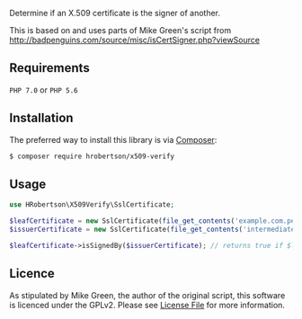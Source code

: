 Determine if an X.509 certificate is the signer of another.

This is based on and uses parts of Mike Green's script from http://badpenguins.com/source/misc/isCertSigner.php?viewSource
## Requirements

`PHP 7.0` or `PHP 5.6`

## Installation

The preferred way to install this library is via [Composer][1]:

```bash
$ composer require hrobertson/x509-verify
```

## Usage

```php
use HRobertson\X509Verify\SslCertificate;

$leafCertificate = new SslCertificate(file_get_contents('example.com.pem'));
$issuerCertificate = new SslCertificate(file_get_contents('intermediate.pem'));

$leafCertificate->isSignedBy($issuerCertificate); // returns true if $leafCertificate is signed by $issuerCertificate
```

## Licence

As stipulated by Mike Green, the author of the original script, this software is licenced under the GPLv2. Please see [License File](LICENSE.md) for more information.

[1]: https://getcomposer.org/